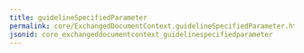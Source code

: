 ```yaml
---
title: guidelineSpecifiedParameter
permalink: core/ExchangedDocumentContext.guidelineSpecifiedParameter.html
jsonid: core_exchangeddocumentcontext_guidelinespecifiedparameter
---
```


